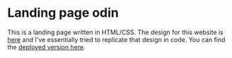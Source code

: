 # Landing page odin
This is a landing page written in HTML/CSS. The design for this website is [here](https://cdn.statically.io/gh/TheOdinProject/curriculum/main/foundations/html_css/project/odin-project.png) and I've essentially tried to replicate that design in code. You can find the [deployed version here](https://sumitsaurabh927.github.io/odin-landing-page/).
